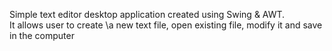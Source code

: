 Simple text editor desktop application created using Swing \& AWT.</br>
It allows user to create \\a new text file, open existing file, modify it and save in the computer
